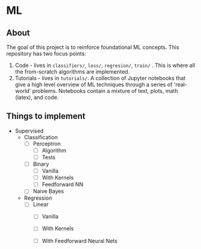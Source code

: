 # ML

## About

The goal of this project is to reinforce foundational ML concepts. This repository has two focus points:

1. Code - lives in `classifiers/`, `loss/`, `regresion/`, `train/` . This is where all the from-scratch algorithms are implemented.
2. Tutorials - lives in `tutorials/`. A collection of Jupyter notebooks that give a high level overview of ML techniques through a series of 'real-world' problems. Notebooks contain a mixture of text, plots, math (latex), and code.

## Things to implement

- Supervised 
    - Classification
      - [ ] Perceptron
        - [ ] Algorithm 
        - [ ] Tests 
      - [ ] Binary
        - [ ] Vanilla
        - [ ] With Kernels 
        - [ ] Feedforward NN
      - [ ] Naive Bayes
    - Regression
      - [ ] Linear
        - [ ] Vanilla
        - [ ] With Kernels
        - [ ] With Feedforward Neural Nets

